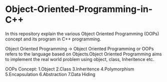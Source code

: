 # Object-Oriented-Programming-in-C++
In this repository explain the various Object Oriented Programming (OOPs) concept and its program in C++ programming.

Object Oriented Programming -> Object Oriented Programming or OOPs refers to the language based on Objects.Object Oriented Programming 
aims to implement the real world problem using object, class, Inheritence etc.

OOPs Concept:
1.Object
2.Class
3.Inheritence
4.Polymorphism
5.Encapsulation
6.Abstraction
7.Data Hiding



